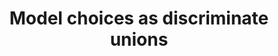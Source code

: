 ---
title: 'Model choices as discriminate unions'
description: Modeling choices play a crucial role in achieving code-data separation in data-oriented programming, leading to modular, maintainable, and extensible code that can handle diverse data variants in a unified and type-safe manner. <br><br>Both Java and Ballerina provide mechanisms to model choices as discriminate unions. Java uses interfaces or abstract classes along with class hierarchies and method overrides to represent the variants and their behaviors. On the other hand, Ballerina offers built-in support for discriminate unions with a concise and language-integrated syntax.
url: https://github.com/ballerina-guides/integration-samples/tree/main/data-oriented-programming/model-choices
---